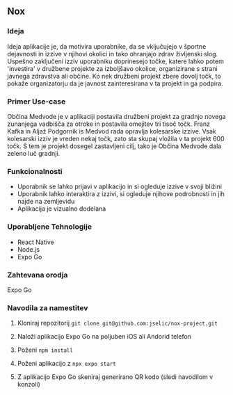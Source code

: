 ## Nox
### Ideja
Ideja aplikacije je, da motivira uporabnike, da se vključujejo v športne dejavnosti in izzive v njihovi okolici in tako ohranjajo zdrav življenski slog. Uspešno zaključeni izziv uporabniku doprinesejo točke, katere lahko potem 'investira' v družbene projekte za izboljšavo okolice, organizirane s strani javnega zdravstva ali občine. Ko nek družbeni projekt zbere dovolj točk, to pokaže organizatorju da je javnost zainteresirana v ta projekt in ga podpira.
### Primer Use-case
Občina Medvode je v aplikaciji postavila družbeni projekt za gradnjo novega zunanjega vadbišča za otroke in postavila omejitev tri tisoč točk. Franz Kafka in Aljaž Podgornik is Medvod rada opravlja kolesarske izzive. Vsak kolesarski izziv je vreden nekaj točk, zato sta skupaj vložila v ta projekt 600 točk. S tem je projekt dosegel zastavljeni cilj, tako je Občina Medvode dala zeleno luč gradnji.   
### Funkcionalnosti
- Uporabnik se lahko prijavi v aplikacijo in si ogleduje izzive v svoji bližini
- Uporabnik lahko interaktira z izzivi, si ogleduje njihove podrobnosti in jih najde na zemljevidu
- Aplikacija je vizualno dodelana
### Uporabljene Tehnologije
- React Native
- Node.js
- Expo Go
### Zahtevana orodja
Expo Go
### Navodila za namestitev
1. Kloniraj repozitorij 
```git clone git@github.com:jselic/nox-project.git```

2. Naloži aplikacijo Expo Go na poljuben iOS ali Andorid telefon
3. Poženi `npm install`
4. Poženi aplikacijo z `npx expo start`
5. Z aplikacijo Expo Go skeniraj generirano QR kodo (sledi navodilom v konzoli)
